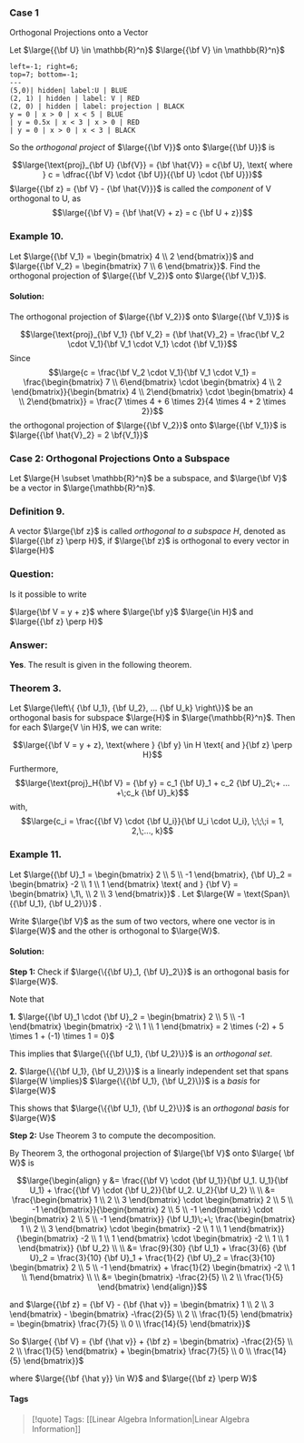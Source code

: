 
### Case 1

Orthogonal Projections onto a Vector

Let $\large{{\bf U} \in \mathbb{R}^n}$   $\large{{\bf V} \in \mathbb{R}^n}$

```desmos-graph
left=-1; right=6;
top=7; bottom=-1;
---
(5,0)| hidden| label:U | BLUE
(2, 1) | hidden | label: V | RED
(2, 0) | hidden | label: projection | BLACK
y = 0 | x > 0 | x < 5 | BLUE
| y = 0.5x | x < 3 | x > 0 | RED
| y = 0 | x > 0 | x < 3 | BLACK
```

So the *orthogonal project* of $\large{{\bf V}}$ onto $\large{{\bf U}}$ is

$$\large{\text{proj}_{\bf U} {\bf{V}} = {\bf \hat{V}} = c{\bf U}, \text{ where } c = \dfrac{{\bf V} \cdot {\bf U}}{{\bf U} \cdot {\bf U}}}$$
$\large{{\bf z} = {\bf V} - {\bf \hat{V}}}$ is called the *component* of V orthogonal to U, as
$$\large{{\bf V} = {\bf \hat{V} + z} = c {\bf U + z}}$$
### Example 10.

Let $\large{{\bf V_1} = \begin{bmatrix} 4 \\ 2 \end{bmatrix}}$ and $\large{{\bf V_2} = \begin{bmatrix} 7 \\ 6 \end{bmatrix}}$. Find the orthogonal projection of $\large{{\bf V_2}}$ onto $\large{{\bf V_1}}$.

#### Solution:

The orthogonal projection of $\large{{\bf V_2}}$ onto $\large{{\bf V_1}}$ is

$$\large{\text{proj}_{\bf V_1} {\bf V_2} = {\bf \hat{V}_2} = \frac{\bf V_2 \cdot V_1}{\bf V_1 \cdot V_1} \cdot {\bf V_1}}$$
Since $$\large{c = \frac{\bf V_2 \cdot V_1}{\bf V_1 \cdot V_1} = \frac{\begin{bmatrix} 7 \\ 6\end{bmatrix} \cdot \begin{bmatrix} 4 \\ 2 \end{bmatrix}}{\begin{bmatrix}  4 \\ 2\end{bmatrix} \cdot \begin{bmatrix} 4 \\ 2\end{bmatrix}} = \frac{7 \times 4 + 6 \times 2}{4 \times 4 + 2 \times 2}}$$
the orthogonal projection of $\large{{\bf V_2}}$ onto $\large{{\bf V_1}}$ is $\large{{\bf \hat{V}_2} = 2 \bf{V_1}}$ 

### Case 2: Orthogonal Projections Onto a Subspace

Let $\large{H \subset \mathbb{R}^n}$ be a subspace, and $\large{\bf V}$ be a vector in $\large{\mathbb{R}^n}$.

### Definition 9.

A vector $\large{\bf z}$ is called *orthogonal to a subspace H*, denoted as $\large{{\bf z} \perp H}$, if $\large{\bf z}$ is orthogonal to every vector in $\large{H}$

### Question:

Is it possible to write 

$\large{\bf V = y + z}$ where $\large{\bf y}$ $\large{\in H}$ and $\large{{\bf z} \perp H}$ 

### Answer:

**Yes**. The result is given in the following theorem.

### Theorem 3.

Let $\large{\left\{ {\bf U_1}, {\bf U_2}, ... {\bf U_k} \right\}}$ be an orthogonal basis for subspace $\large{H}$ in $\large{\mathbb{R}^n}$. Then for each $\large{V \in H}$, we can write:

$$\large{{\bf V = y + z}, \text{where } {\bf y} \in H \text{ and }{\bf z} \perp H}$$
Furthermore, $$\large{\text{proj}_H{\bf V} = {\bf y} = c_1 {\bf U}_1 + c_2 {\bf U}_2\;+ ... +\;c_k {\bf U}_k}$$
with, $$\large{c_i = \frac{{\bf V} \cdot {\bf U_i}}{\bf U_i \cdot U_i}, \;\;\;i = 1, 2,\;..., k}$$
### Example 11.

Let $\large{{\bf U}_1 = \begin{bmatrix} 2 \\ 5 \\ -1 \end{bmatrix}, {\bf U}_2 = \begin{bmatrix} -2 \\ 1 \\ 1 \end{bmatrix} \text{ and } {\bf V} = \begin{bmatrix} \,1\, \\ 2 \\ 3 \end{bmatrix}}$ . Let $\large{W = \text{Span}\{{\bf U_1}, {\bf U_2}\}}$ .

Write $\large{\bf V}$ as the sum of two vectors, where one vector is in $\large{W}$ and the other is orthogonal to $\large{W}$.

#### Solution:

**Step 1:** Check if $\large{\{{\bf U}_1, {\bf U}_2\}}$ is an orthogonal basis for $\large{W}$.

Note that

**1.** $\large{{\bf U}_1 \cdot {\bf U}_2 = \begin{bmatrix} 2 \\ 5 \\ -1 \end{bmatrix} \begin{bmatrix} -2 \\ 1 \\ 1 \end{bmatrix} = 2 \times (-2) + 5 \times 1 + (-1) \times 1 = 0}$

This implies that $\large{\{{\bf U_1}, {\bf U_2}\}}$ is an *orthogonal set*.

**2.** $\large{\{{\bf U_1}, {\bf U_2}\}}$ is a linearly independent set that spans $\large{W \implies}$ $\large{\{{\bf U_1}, {\bf U_2}\}}$ is a *basis* for $\large{W}$ 

This shows that $\large{\{{\bf U_1}, {\bf U_2}\}}$ is an *orthogonal basis* for $\large{W}$ 

**Step 2:** Use Theorem 3 to compute the decomposition.

By Theorem 3, the orthogonal projection of $\large{\bf V}$ onto $\large{ \bf W}$ is 

$$\large{\begin{align} y &= \frac{{\bf V} \cdot {\bf U_1}}{\bf U_1. U_1}{\bf U_1} + \frac{{\bf V} \cdot {\bf U_2}}{\bf U_2. U_2}{\bf U_2} \\ \\  &= \frac{\begin{bmatrix} 1 \\ 2 \\ 3 \end{bmatrix} \cdot \begin{bmatrix} 2 \\ 5 \\ -1 \end{bmatrix}}{\begin{bmatrix} 2 \\ 5 \\ -1 \end{bmatrix} \cdot \begin{bmatrix} 2 \\ 5 \\ -1 \end{bmatrix}} {\bf U_1}\;+\; \frac{\begin{bmatrix} 1 \\ 2 \\ 3 \end{bmatrix} \cdot \begin{bmatrix} -2 \\ 1 \\ 1 \end{bmatrix}}{\begin{bmatrix} -2 \\ 1 \\ 1 \end{bmatrix} \cdot \begin{bmatrix} -2 \\ 1 \\ 1 \end{bmatrix}} {\bf U_2} \\ \\ &= \frac{9}{30} {\bf U_1} + \frac{3}{6} {\bf U}_2 = \frac{3}{10} {\bf U}_1 + \frac{1}{2} {\bf U}_2  = \frac{3}{10} \begin{bmatrix} 2 \\ 5 \\ -1 \end{bmatrix} + \frac{1}{2} \begin{bmatrix} -2 \\ 1 \\ 1\end{bmatrix} \\ \\ &= \begin{bmatrix} -\frac{2}{5} \\ 2 \\ \frac{1}{5} \end{bmatrix} \end{align}}$$

and $\large{{\bf z} = {\bf V} - {\bf {\hat v}} = \begin{bmatrix} 1 \\ 2 \\ 3 \end{bmatrix} - \begin{bmatrix} -\frac{2}{5} \\ 2 \\ \frac{1}{5} \end{bmatrix} = \begin{bmatrix} \frac{7}{5} \\ 0 \\ \frac{14}{5} \end{bmatrix}}$

So $\large{ {\bf V} = {\bf {\hat v}} + {\bf z} = \begin{bmatrix} -\frac{2}{5} \\ 2 \\ \frac{1}{5} \end{bmatrix} + \begin{bmatrix} \frac{7}{5} \\ 0 \\ \frac{14}{5} \end{bmatrix}}$ 

where $\large{{\bf {\hat y}} \in W}$ and $\large{{\bf z} \perp W}$ 

#### Tags

>[!quote] Tags:
> [[Linear Algebra Information|Linear Algebra Information]]

